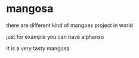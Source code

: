 # mangosa
there are different kind of mangoes project in world

just for example you
can have alphanso

It is a very tasty mangosa.
